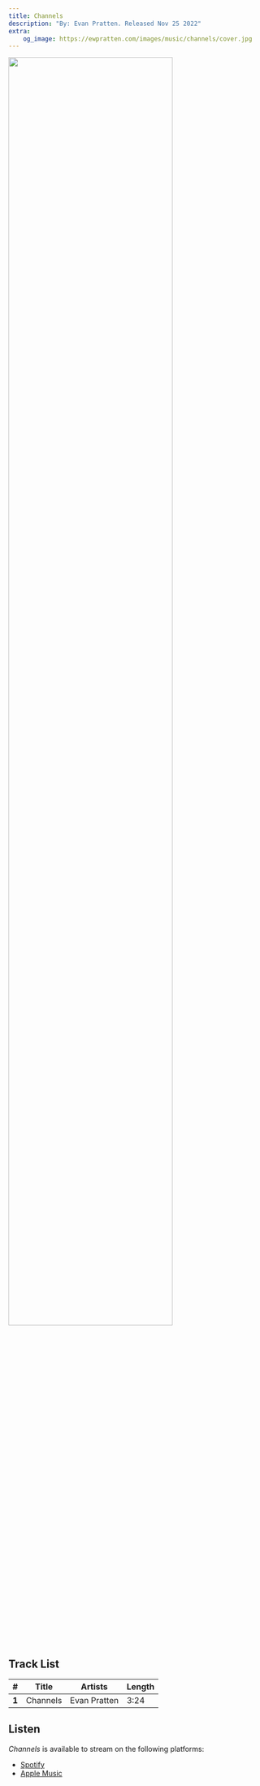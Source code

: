 ```yaml
---
title: Channels
description: "By: Evan Pratten. Released Nov 25 2022"
extra:
    og_image: https://ewpratten.com/images/music/channels/cover.jpg
---
```


<img src="/images/music/channels/cover.jpg" style="width:80%">

## Track List

|   #   | Title    | Artists      | Length |
|:-----:|----------|--------------|--------|
| **1** | Channels | Evan Pratten | 3:24   |

## Listen

*Channels* is available to stream on the following platforms:

- [Spotify](https://open.spotify.com/album/25xzDOHs8fN5WQUSnww7kj)
- [Apple Music](https://music.apple.com/us/album/channels-single/1656473075)
